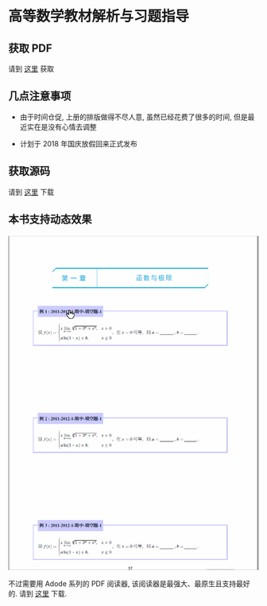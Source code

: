 # 高等数学教材解析与习题指导

## 获取 PDF
请到 [这里](https://github.com/htharoldht/Resolutions-of-Advanced-Mathematic/raw/master/HTNotes-Demo.pdf) 获取

## 几点注意事项

- 由于时间仓促, 上册的排版做得不尽人意, 虽然已经花费了很多的时间, 但是最近实在是没有心情去调整

- 计划于 2018 年国庆放假回来正式发布

## 获取源码
请到 [这里](https://github.com/htharoldht/Resolutions-of-Advanced-Mathematic) 下载

## 本书支持动态效果
![示意图](Figs/ocgx2.gif)

不过需要用 Adode 系列的 PDF 阅读器, 该阅读器是最强大、最原生且支持最好的.
请到 [这里](https://acrobat.adobe.com/cn/zh-Hans/acrobat/pdf-reader.html) 下载.